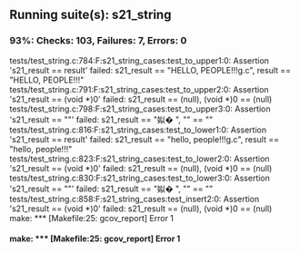 ## Running suite(s): s21_string
### 93%: Checks: 103, Failures: 7, Errors: 0
tests/test_string.c:784:F:s21_string_cases:test_to_upper1:0: Assertion 's21_result == result' failed: s21_result == "HELLO, PEOPLE!!!g.c", result == "HELLO, PEOPLE!!!"
tests/test_string.c:791:F:s21_string_cases:test_to_upper2:0: Assertion 's21_result == (void *)0' failed: s21_result == (null), (void *)0 == (null)
tests/test_string.c:798:F:s21_string_cases:test_to_upper3:0: Assertion 's21_result == ""' failed: s21_result == "姒�
                                                                                                                    ", "" == ""
tests/test_string.c:816:F:s21_string_cases:test_to_lower1:0: Assertion 's21_result == result' failed: s21_result == "hello, people!!!g.c", result == "hello, people!!!"
tests/test_string.c:823:F:s21_string_cases:test_to_lower2:0: Assertion 's21_result == (void *)0' failed: s21_result == (null), (void *)0 == (null)
tests/test_string.c:830:F:s21_string_cases:test_to_lower3:0: Assertion 's21_result == ""' failed: s21_result == "姒�
                                                                                                                    ", "" == ""
tests/test_string.c:858:F:s21_string_cases:test_insert2:0: Assertion 's21_result == (void *)0' failed: s21_result == (null), (void *)0 == (null)
make: *** [Makefile:25: gcov_report] Error 1

#### make: *** [Makefile:25: gcov_report] Error 1

